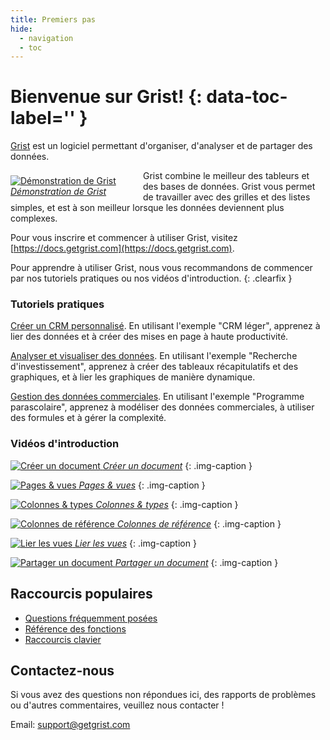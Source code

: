 ```yaml
---
title: Premiers pas
hide:
  - navigation
  - toc
---
```


# Bienvenue sur Grist! {: data-toc-label='' }

[Grist](https://www.getgrist.com) est un logiciel permettant d'organiser, d'analyser et de partager des données.

<div class="img-caption clearfix" style="float: left; width: 188px; margin: 8px 24px 8px 0px;">
  <a href="#" data-toggle="modal" data-target="#video-modal"
    data-theVideo="https://www.youtube.com/embed/XYZ_ZGSxU00">
  <img alt="Démonstration de Grist" src="https://img.youtube.com/vi/XYZ_ZGSxU00/0.jpg">
  <em>Démonstration de Grist</em>
  </a>
</div>
Grist combine le meilleur des tableurs et des bases de données. Grist vous permet de travailler avec des grilles et des listes simples, et est à son meilleur lorsque les données deviennent plus complexes.

Pour vous inscrire et commencer à utiliser Grist, visitez [https://docs.getgrist.com](https://docs.getgrist.com).

Pour apprendre à utiliser Grist, nous vous recommandons de commencer par nos tutoriels pratiques ou nos vidéos d'introduction.
{: .clearfix }

<div class="row" markdown="1">

<div class="col-md-6" markdown="1">

### Tutoriels pratiques

[Créer un CRM personnalisé](lightweight-crm.md). En utilisant l'exemple "CRM léger",
apprenez à lier des données et à créer des mises en page à haute productivité.

[Analyser et visualiser des données](investment-research.md). En utilisant l'exemple "Recherche d'investissement",
apprenez à créer des tableaux récapitulatifs et des graphiques, et à lier les graphiques de manière dynamique.

[Gestion des données commerciales](afterschool-program.md). En utilisant l'exemple "Programme parascolaire",
apprenez à modéliser des données commerciales, à utiliser des formules et à gérer la complexité.

</div>

<div class="col-md-6 column-images" markdown="1">

### Vidéos d'introduction

[![Créer un document](https://img.youtube.com/vi/eL0EU_Fv_TI/0.jpg) *Créer un document*](creating-doc.md)
{: .img-caption }

[![Pages & vues](https://img.youtube.com/vi/vTfOUEFR73Y/0.jpg) *Pages & vues*](page-widgets.md)
{: .img-caption }

[![Colonnes & types](https://img.youtube.com/vi/kEKYcW3h4V8/0.jpg) *Colonnes & types*](col-types.md)
{: .img-caption }

[![Colonnes de référence](https://img.youtube.com/vi/fkn2YCxEvTc/0.jpg) *Colonnes de&nbsp;référence*](col-refs.md)
{: .img-caption }

[![Lier les vues](https://img.youtube.com/vi/F5m_je0QKvs/0.jpg) *Lier les vues*](linking-widgets.md)
{: .img-caption }

[![Partager un document](https://img.youtube.com/vi/vJpcC3-FHF8/0.jpg) *Partager un document*](sharing.md)
{: .img-caption }

</div>

</div>

## Raccourcis populaires

- [Questions fréquemment posées](FAQ.md)
- [Référence des fonctions](functions.md)
- [Raccourcis clavier](keyboard-shortcuts.md)

## Contactez-nous

Si vous avez des questions non répondues ici, des rapports de problèmes ou d'autres commentaires,
veuillez nous contacter !

Email: <support@getgrist.com>
